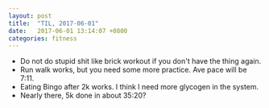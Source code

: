 ```yaml
---
layout: post
title:  "TIL, 2017-06-01"
date:   2017-06-01 13:14:07 +0800
categories: fitness
---
```


- Do not do stupid shit like brick workout if you don't have the thing again.
- Run walk works, but you need some more practice. Ave pace will be 7:11.
- Eating Bingo after 2k works. I think I need more glycogen in the system.
- Nearly there, 5k done in about 35:20?
